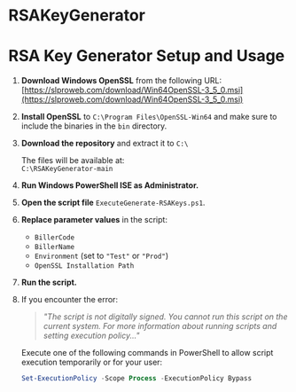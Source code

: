 # RSAKeyGenerator

# RSA Key Generator Setup and Usage

1. **Download Windows OpenSSL** from the following URL:  
   [https://slproweb.com/download/Win64OpenSSL-3_5_0.msi](https://slproweb.com/download/Win64OpenSSL-3_5_0.msi)

2. **Install OpenSSL** to `C:\Program Files\OpenSSL-Win64` and make sure to include the binaries in the `bin` directory.

3. **Download the repository** and extract it to `C:\`

   The files will be available at:  
   `C:\RSAKeyGenerator-main`

4. **Run Windows PowerShell ISE as Administrator.**

5. **Open the script file** `ExecuteGenerate-RSAKeys.ps1`.

6. **Replace parameter values** in the script:  
   - `BillerCode`  
   - `BillerName`  
   - `Environment` (set to `"Test"` or `"Prod"`)  
   - `OpenSSL Installation Path`

7. **Run the script.**

8. If you encounter the error:

   > *"The script is not digitally signed. You cannot run this script on the current system. For more information about running scripts and setting execution policy..."*

   Execute one of the following commands in PowerShell to allow script execution temporarily or for your user:

   ```powershell
   Set-ExecutionPolicy -Scope Process -ExecutionPolicy Bypass




